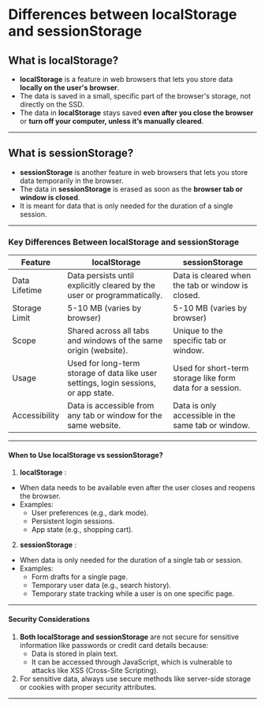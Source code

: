 # Differences between localStorage and sessionStorage

## What is localStorage?

- **localStorage** is a feature in web browsers that lets you store data **locally on the user's browser**.
- The data is saved in a small, specific part of the browser's storage, not directly on the SSD.
- The data in **localStorage** stays saved **even after you close the browser** or **turn off your computer, unless it’s manually cleared**.

---

## What is sessionStorage?

- **sessionStorage** is another feature in web browsers that lets you store data temporarily in the browser.
- The data in **sessionStorage** is erased as soon as the **browser tab or window is closed**.
- It is meant for data that is only needed for the duration of a single session.

---

### Key Differences Between localStorage and sessionStorage

| Feature       | localStorage                                                                         | sessionStorage                                            |
| ------------- | ------------------------------------------------------------------------------------ | --------------------------------------------------------- |
| Data Lifetime | Data persists until explicitly cleared by the user or programmatically.              | Data is cleared when the tab or window is closed.         |
| Storage Limit | 5-10 MB (varies by browser)                                                          | 5-10 MB (varies by browser)                               |
| Scope         | Shared across all tabs and windows of the same origin (website).                     | Unique to the specific tab or window.                     |
| Usage         | Used for long-term storage of data like user settings, login sessions, or app state. | Used for short-term storage like form data for a session. |
| Accessibility | Data is accessible from any tab or window for the same website.                      | Data is only accessible in the same tab or window.        |

--- 

#### When to Use localStorage vs sessionStorage?
1. **localStorage** :
- When data needs to be available even after the user closes and reopens the browser.
- Examples:
    - User preferences (e.g., dark mode).
    - Persistent login sessions.
    - App state (e.g., shopping cart).
2. **sessionStorage** :
- When data is only needed for the duration of a single tab or session.
- Examples:
    - Form drafts for a single page.
    - Temporary user data (e.g., search history).
    - Temporary state tracking while a user is on one specific page.

---

#### Security Considerations
1. **Both localStorage and sessionStorage** are not secure for sensitive information like passwords or credit card details because:
    - Data is stored in plain text.
    - It can be accessed through JavaScript, which is vulnerable to attacks like XSS (Cross-Site Scripting).
2. For sensitive data, always use secure methods like server-side storage or cookies with proper security attributes.

---

